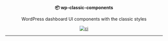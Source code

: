 <div align="center">
  <strong>📦 wp-classic-components</strong>
  <p>WordPress dashboard UI components with the classic styles</p>

[![ci](https://github.com/syntatis/wp-classic-components/actions/workflows/ci.yml/badge.svg)](https://github.com/syntatis/wp-classic-components/actions/workflows/ci.yml)
</div>

---
